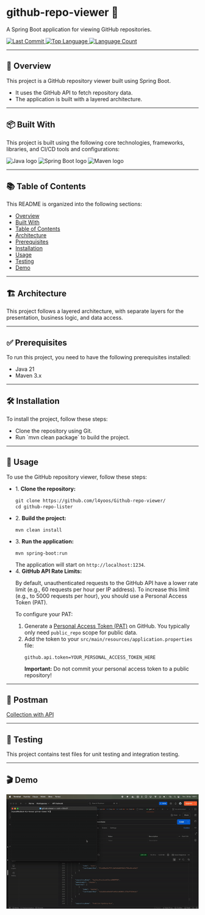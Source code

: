 <h1 align="left">github-repo-viewer 📁</h1>
<p align="left">A Spring Boot application for viewing GitHub repositories.</p>

<p align="left">
  <a href="https://github.com/l4yoos/Github-repo-viewer/commits/main">
    <img src="https://img.shields.io/github/last-commit/l4yoos/Github-repo-viewer" alt="Last Commit">
  </a>
  <a href="https://github.com/l4yoos/Github-repo-viewer">
    <img src="https://img.shields.io/github/languages/top/l4yoos/Github-repo-viewer" alt="Top Language">
  </a>
  <a href="https://github.com/l4yoos/Github-repo-viewer">
    <img src="https://img.shields.io/github/languages/count/l4yoos/Github-repo-viewer" alt="Language Count">
  </a>
</p>

<hr/>

<h2 align="left" id="overview">🚀 Overview</h2>
<p align="left">This project is a GitHub repository viewer built using Spring Boot.</p>
<ul align="left">
  <li>It uses the GitHub API to fetch repository data.</li>
  <li>The application is built with a layered architecture.</li>
</ul>

<hr/>

<h2 align="left" id="built-with">📦 Built With</h2>
<p align="left">This project is built using the following core technologies, frameworks, libraries, and CI/CD tools and configurations:</p>
<div align="left">
  <img src="https://img.shields.io/badge/Java-007396?logo=java&logoColor=white&style=for-the-badge" height="30" alt="Java logo" />
  <img src="https://img.shields.io/badge/Spring Boot-6DB33F?logo=springboot&logoColor=white&style=for-the-badge" height="30" alt="Spring Boot logo" />
  <img src="https://img.shields.io/badge/Maven-C71A36?logo=maven&logoColor=white&style=for-the-badge" height="30" alt="Maven logo" />
</div>

<hr/>

<h2 align="left" id="table-of-contents">📚 Table of Contents</h2>
<p align="left">This README is organized into the following sections:</p>
<ul align="left">
  <li><a href="#overview">Overview</a></li>
  <li><a href="#built-with">Built With</a></li>
  <li><a href="#table-of-contents">Table of Contents</a></li>
  <li><a href="#architecture">Architecture</a></li>
  <li><a href="#prerequisites">Prerequisites</a></li>
  <li><a href="#installation">Installation</a></li>
  <li><a href="#usage">Usage</a></li>
  <li><a href="#testing">Testing</a></li>
  <li><a href="#demo">Demo</a></li>
</ul>

<hr/>

<h2 align="left" id="architecture">🏗️ Architecture</h2>
<p align="left">This project follows a layered architecture, with separate layers for the presentation, business logic, and data access.</p>

<hr/>

<h2 align="left" id="prerequisites">✅ Prerequisites</h2>
<p align="left">To run this project, you need to have the following prerequisites installed:</p>
<ul align="left">
  <li>Java 21</li>
  <li>Maven 3.x</li>
</ul>

<hr/>

<h2 align="left" id="installation">🛠️ Installation</h2>
<p align="left">To install the project, follow these steps:</p>
<ul align="left">
  <li>Clone the repository using Git.</li>
  <li>Run `mvn clean package` to build the project.</li>
</ul>

<hr/>

<h2 align="left" id="usage">🚀 Usage</h2>
<p align="left">To use the GitHub repository viewer, follow these steps:</p>
<ul align="left">
<li>
1.  <b>Clone the repository:</b>
<pre><code class="language-bash">git clone https://github.com/l4yoos/Github-repo-viewer/
cd github-repo-lister</code></pre>
</li>
<li>
2.  <b>Build the project:</b>
<pre><code class="language-bash">mvn clean install</code></pre>
</li>
<li>
3.  <b>Run the application:</b>
<pre><code class="language-bash">mvn spring-boot:run</code></pre>
The application will start on <code>http://localhost:1234</code>.
</li>
<li>
4.  <b>GitHub API Rate Limits:</b>
<p>By default, unauthenticated requests to the GitHub API have a lower rate limit (e.g., 60 requests per hour per IP address). To increase this limit (e.g., to 5000 requests per hour), you should use a Personal Access Token (PAT).</p>
<p>To configure your PAT:</p>
<ol>
<li>Generate a <a href="https://docs.github.com/en/authentication/keeping-your-account-and-data-secure/managing-your-personal-access-tokens" target="_blank">Personal Access Token (PAT)</a> on GitHub. You typically only need <code>public_repo</code> scope for public data.</li>
<li>Add the token to your <code>src/main/resources/application.properties</code> file:
<pre><code class="language-properties">github.api.token=YOUR_PERSONAL_ACCESS_TOKEN_HERE</code></pre>
<p><strong>Important:</strong> Do not commit your personal access token to a public repository!</p>
</li>
</ol>
</li>
</ul>



<hr/>

<h2 align="left" id="testing">🚀 Postman</h2>
<p align="left">
    <a href="https://www.postman.com/l4yoosek/github-repo-viewer/collection/kuaho0g/github-repo-viewer?share=true"> Collection with API</a>
</p>

<hr/>

<h2 align="left" id="testing">🧪 Testing</h2>
<p align="left">This project contains test files for unit testing and integration testing.</p>

<hr/>

<h2 align="left" id="demo">🎬 Demo</h2>
<p align="left">
  <img src="demo.gif" alt="Demo GIF" width="600">
</p>